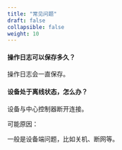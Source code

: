 ```yaml
---
title: "常见问题"
draft: false
collapsible: false
weight: 10
---
```


#### 操作日志可以保存多久？

操作日志会一直保存。

#### 设备处于离线状态，怎么办？

设备与中心控制器断开连接。

可能原因：

一般是设备端问题，比如关机、断网等。

